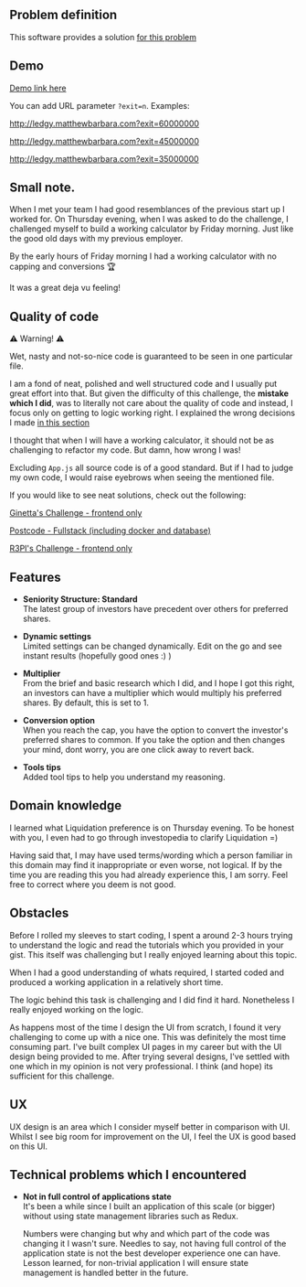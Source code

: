 ## Problem definition

This software provides a solution [for this problem](https://gist.github.com/morloy/40bc8469cef175c7607a437ac37d4110)

## Demo

[Demo link here](http://ledgy.matthewbarbara.com)

You can add URL parameter `?exit=n`.
Examples:

http://ledgy.matthewbarbara.com?exit=60000000

http://ledgy.matthewbarbara.com?exit=45000000

http://ledgy.matthewbarbara.com?exit=35000000

## Small note.

When I met your team I had good resemblances of the previous start up I worked for. On Thursday evening, when I was asked to do the challenge, I challenged myself to build a working calculator by Friday morning. Just like the good old days with my previous employer.

By the early hours of Friday morning I had a working calculator with no capping and conversions :trophy:

It was a great deja vu feeling!

## Quality of code

:warning: Warning! :warning:

Wet, nasty and not-so-nice code is guaranteed to be seen in one particular file.

I am a fond of neat, polished and well structured code and I usually put great effort into that. But given the difficulty of this challenge, the **mistake which I did**, was to literally not care about the quality of code and instead, I focus only on getting to logic working right. I explained the wrong decisions I made [in this section](#technical-problems-which-i-encountered)

I thought that when I will have a working calculator, it should not be as challenging to refactor my code. But damn, how wrong I was!

Excluding `App.js` all source code is of a good standard. But if I had to judge my own code, I would raise eyebrows when seeing the mentioned file.

If you would like to see neat solutions, check out the following:

[Ginetta's Challenge - frontend only](https://github.com/metju90/search-github-users)

[Postcode - Fullstack (including docker and database)](https://github.com/metju90/postcodes)

[R3PI's Challenge - frontend only](https://github.com/metju90/R3PI)

## Features

- **Seniority Structure: Standard**\
  The latest group of investors have precedent over others for preferred shares.

- **Dynamic settings**\
  Limited settings can be changed dynamically.
  Edit on the go and see instant results (hopefully good ones :) )

- **Multiplier**\
  From the brief and basic research which I did, and I hope I got this right, an investors can have a multiplier which would multiply his preferred shares. By default, this is set to 1.

- **Conversion option**\
  When you reach the cap, you have the option to convert the investor's preferred shares to common. If you take the option and then changes your mind, dont worry, you are one click away to revert back.

- **Tools tips**\
  Added tool tips to help you understand my reasoning.

## Domain knowledge

I learned what Liquidation preference is on Thursday evening. To be honest with you, I even had to go through investopedia to clarify Liquidation =)

Having said that, I may have used terms/wording which a person familiar in this domain may find it inappropriate or even worse, not logical. If by the time you are reading this you had already experience this, I am sorry. Feel free to correct where you deem is not good.

## Obstacles

Before I rolled my sleeves to start coding, I spent a around 2-3 hours trying to understand the logic and read the tutorials which you provided in your gist. This itself was challenging but I really enjoyed learning about this topic.

When I had a good understanding of whats required, I started coded and produced a working application in a relatively short time.

The logic behind this task is challenging and I did find it hard. Nonetheless I really enjoyed working on the logic.

As happens most of the time I design the UI from scratch, I found it very challenging to come up with a nice one. This was definitely the most time consuming part. I've built complex UI pages in my career but with the UI design being provided to me. After trying several designs, I've settled with one which in my opinion is not very professional. I think (and hope) its sufficient for this challenge.

## UX

UX design is an area which I consider myself better in comparison with UI. Whilst I see big room for improvement on the UI, I feel the UX is good based on this UI.

## Technical problems which I encountered

- **Not in full control of applications state**\
  It's been a while since I built an application of this scale (or bigger) without using state management libraries such as Redux.

  Numbers were changing but why and which part of the code was changing it I wasn't sure. Needles to say, not having full control of the application state is not the best developer experience one can have. Lesson learned, for non-trivial application I will ensure state management is handled better in the future.
